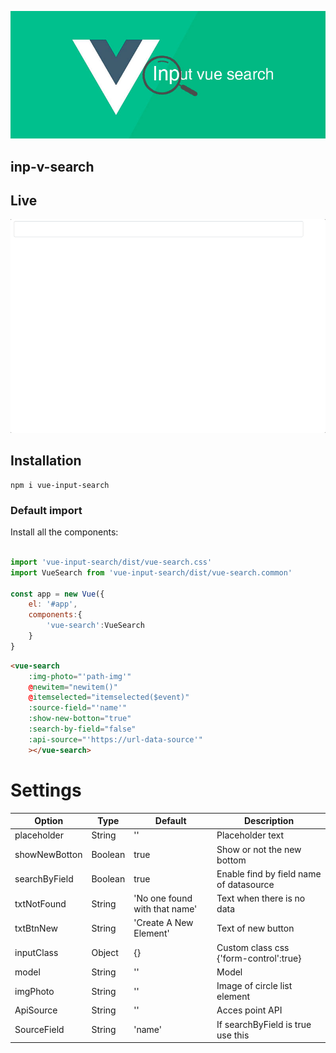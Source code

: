 ![input vue search](input-vue-search.jpg)
## inp-v-search


## Live

![vue search input](vue-input-search.gif)

## Installation
```
npm i vue-input-search
```

### Default import
Install all the components:
```javascript

import 'vue-input-search/dist/vue-search.css'
import VueSearch from 'vue-input-search/dist/vue-search.common'

const app = new Vue({
    el: '#app',
    components:{
        'vue-search':VueSearch
    }
}
```
```html
<vue-search 
    :img-photo="'path-img'" 
    @newitem="newitem()" 
    @itemselected="itemselected($event)" 
    :source-field="'name'" 
    :show-new-botton="true"
    :search-by-field="false"
    :api-source="'https://url-data-source'"
    ></vue-search>

```



# Settings


Option | Type | Default | Description
------ | ---- | ------- | -----------
placeholder | String | '' | Placeholder text
showNewBotton | Boolean | true | Show or not the new bottom
searchByField | Boolean | true | Enable find by field name of datasource
txtNotFound | String | 'No one found with that name' | Text when there is no data
txtBtnNew | String | 'Create A New Element' | Text of new button 
inputClass | Object | {} | Custom class css {'form-control':true} 
model | String | '' | Model
imgPhoto | String | '' | Image of circle list element 
ApiSource | String | '' | Acces point API
SourceField | String | 'name' | If searchByField is true use this

